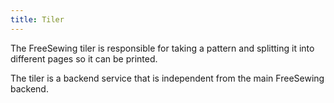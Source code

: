 ```yaml
---
title: Tiler
---
```


The FreeSewing tiler is responsible for taking a pattern and splitting it into different
pages so it can be printed.

The tiler is a backend service that is independent from the main FreeSewing backend.

